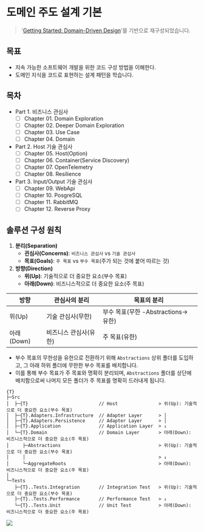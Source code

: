 # 도메인 주도 설계 기본

> '[Getting Started: Domain-Driven Design](https://dometrain.com/course/getting-started-domain-driven-design-ddd/?ref=dometrain-github&promo=getting-started-domain-driven-design)'를 기반으로 재구성되었습니다.

## 목표
- 지속 가능한 소프트웨어 개발을 위한 코드 구성 방법을 이해한다.
- 도메인 지식을 코드로 표현하는 설계 패턴을 학습니다.

## 목차
- Part 1. 비즈니스 관심사
  - [ ] Chapter 01. Domain Exploration
  - [ ] Chapter 02. Deeper Domain Exploration
  - [ ] Chapter 03. Use Case
  - [ ] Chapter 04. Domain
- Part 2. Host 기술 관심사
  - [ ] Chapter 05. Host(Option)
  - [ ] Chapter 06. Container(Service Discovery)
  - [ ] Chapter 07. OpenTelemetry
  - [ ] Chapter 08. Resilience
- Part 3. Input/Output 기술 관심사
  - [ ] Chapter 09. WebApi
  - [ ] Chapter 10. PosgreSQL
  - [ ] Chapter 11. RabbitMQ
  - [ ] Chapter 12. Reverse Proxy

## 솔루션 구성 원칙

1. **분리(Separation)**
   - **괸심사(Concerns)**: `비즈니스 관심사` vs `기술 관심사`
   - **목표(Goals)**: `주 목표` vs `부수 목표`(주가 되는 것에 붙어 따르는 것)
1. **방향(Direction)**
   - **위(Up)**: 기술적으로 더 중요한 요소(부수 목표)
   - **아래(Down)**: 비즈니스적으로 더 중요한 요소(주 목표)

| 방향  | 관심사의 분리 | 목표의 분리                         |
| --- | --- | --- |
| 위(Up)      | 기술 관심사(무한)   | 부수 목표(무한 -Abstractions-> 유한)   |
| 아래(Down)  | 비즈니스 관심사(유한)    | 주 목표(유한)     |

- 부수 목표의 무한성을 유한으로 전환하기 위해 `Abstractions` 상위 폴더를 도입하고, 그 아래 하위 폴더에 무한한 부수 목표를 배치합니다.
- 이를 통해 부수 목표가 주 목표와 명확히 분리되며, `Abstractions` 폴더를 상단에 배치함으로써 나머지 모든 폴더가 주 목표를 명확히 드러내게 됩니다.

```
{T}
├─Src
│  ├─{T}                          // Host               > 위(Up): 기술적으로 더 중요한 요소(부수 목표)
│  ├─{T}.Adapters.Infrastructure  // Adapter Layer      > │
│  ├─{T}.Adapters.Persistence     // Adapter Layer      > │
│  ├─{T}.Application              // Application Layer  > ↓
│  └─{T}.Domain                   // Domain Layer       > 아래(Down): 비즈니스적으로 더 중요한 요소(주 목표)
│     ├─Abstractions                                    > 위(Up): 기술적으로 더 중요한 요소(부수 목표)
│     │                                                 > ↓
│     └─AggregateRoots                                  > 아래(Down): 비즈니스적으로 더 중요한 요소(주 목표)
│
└─Tests
   ├─{T}..Tests.Integration       // Integration Test   > 위(Up): 기술적으로 더 중요한 요소(부수 목표)
   ├─{T}..Tests.Performance       // Performance Test   > ↓
   └─{T}..Tests.Unit              // Unit Test          > 아래(Down): 비즈니스적으로 더 중요한 요소(주 목표)
```

![](./.images/SolutionDesignExample.png)
